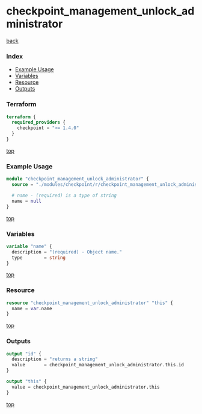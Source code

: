 # checkpoint_management_unlock_administrator

[back](../checkpoint.md)

### Index

- [Example Usage](#example-usage)
- [Variables](#variables)
- [Resource](#resource)
- [Outputs](#outputs)

### Terraform

```terraform
terraform {
  required_providers {
    checkpoint = ">= 1.4.0"
  }
}
```

[top](#index)

### Example Usage

```terraform
module "checkpoint_management_unlock_administrator" {
  source = "./modules/checkpoint/r/checkpoint_management_unlock_administrator"

  # name - (required) is a type of string
  name = null
}
```

[top](#index)

### Variables

```terraform
variable "name" {
  description = "(required) - Object name."
  type        = string
}
```

[top](#index)

### Resource

```terraform
resource "checkpoint_management_unlock_administrator" "this" {
  name = var.name
}
```

[top](#index)

### Outputs

```terraform
output "id" {
  description = "returns a string"
  value       = checkpoint_management_unlock_administrator.this.id
}

output "this" {
  value = checkpoint_management_unlock_administrator.this
}
```

[top](#index)